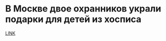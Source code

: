 # В Москве двое охранников украли подарки для детей из хосписа



[LINK](https://varlamov.ru/3271664.html)